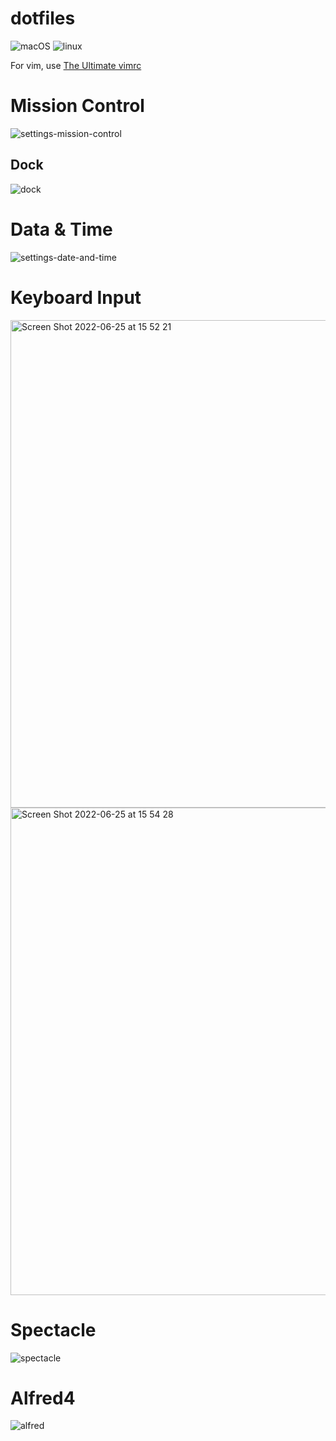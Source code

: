 # dotfiles

![macOS](https://github.com/kentakozuka/dotfiles/actions/workflows/macos.yml/badge.svg)
![linux](https://github.com/kentakozuka/dotfiles/actions/workflows/linux.yml/badge.svg)


For vim, use [The Ultimate vimrc](https://github.com/amix/vimrc)

# Mission Control

![settings-mission-control](https://user-images.githubusercontent.com/16733673/174914077-2f6bff04-da07-4c3b-8605-d62a5c1b91f7.png)


## Dock

![dock](https://user-images.githubusercontent.com/16733673/174914114-cc2c2996-fbed-45bc-aff7-e9fda3169723.png)

# Data & Time

![settings-date-and-time](https://user-images.githubusercontent.com/16733673/174914142-66a11765-3076-4116-a8c1-4aca41f0e716.png)

# Keyboard Input


<img width="780" alt="Screen Shot 2022-06-25 at 15 52 21" src="https://user-images.githubusercontent.com/16733673/175762236-fb2565d5-0935-419f-8568-9217a2618f0f.png">

<img width="780" alt="Screen Shot 2022-06-25 at 15 54 28" src="https://user-images.githubusercontent.com/16733673/175762310-bd15d4f2-cda9-44e7-b1cf-30864fea125a.png">

# Spectacle

![spectacle](https://user-images.githubusercontent.com/16733673/174914170-a3159a58-3059-4613-aaec-f881288c695b.png)

# Alfred4

![alfred](https://user-images.githubusercontent.com/16733673/174914216-c49f70ff-8c78-46a4-b825-964fa982687f.png)
